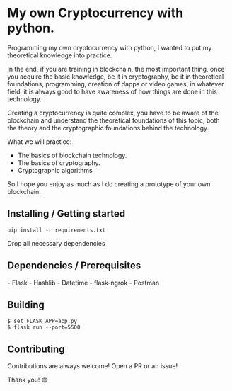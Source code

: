 <h1>My own Cryptocurrency with python.</h1>
<p>Programming my own cryptocurrency with python, I wanted to put my theoretical knowledge into practice.</p>

<p>In the end, if you are training in blockchain, the most important thing, once you acquire the basic knowledge, be it in cryptography, be it in theoretical foundations, programming, creation of dapps or video games, in whatever field, it is always good to have awareness of how things are done in this technology.</p>

<p>Creating a cryptocurrency is quite complex, you have to be aware of the blockchain and understand the theoretical foundations of this topic, both the theory and the cryptographic foundations behind the technology. </p>

<p>What we will practice:

  - The basics of blockchain technology.
  - The basics of cryptography.
  - Cryptographic algorithms
</p>

<p>So I hope you enjoy as much as I do creating a prototype of your own blockchain.</p>


<h2> Installing / Getting started </h2>

```
pip install -r requirements.txt
```  
<p>Drop all necessary dependencies</p>

<h2> Dependencies / Prerequisites </h2>
- Flask
- Hashlib
- Datetime
- flask-ngrok
- Postman

<h2> Building </h2>


```shell
$ set FLASK_APP=app.py 
$ flask run --port=5500
```

<h2>Contributing</h2>

<p> Contributions are always welcome! Open a PR or an issue!</p>

<p> Thank you! 😊 </p>

